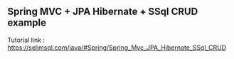 ## Spring MVC + JPA Hibernate + SSql CRUD example

Tutorial link : https://selimsql.com/java/#Spring/Spring_Mvc_JPA_Hibernate_SSql_CRUD
